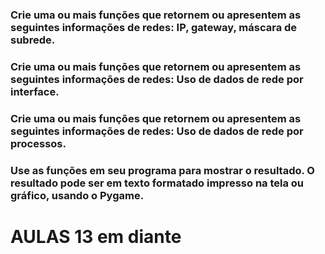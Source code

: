 ### Crie uma ou mais funções que retornem ou apresentem as seguintes informações de redes: IP, gateway, máscara de subrede.
### Crie uma ou mais funções que retornem ou apresentem as seguintes informações de redes: Uso de dados de rede por interface.
### Crie uma ou mais funções que retornem ou apresentem as seguintes informações de redes: Uso de dados de rede por processos.
### Use as funções em seu programa para mostrar o resultado. O resultado pode ser em texto formatado impresso na tela ou gráfico, usando o Pygame.

# AULAS 13 em diante